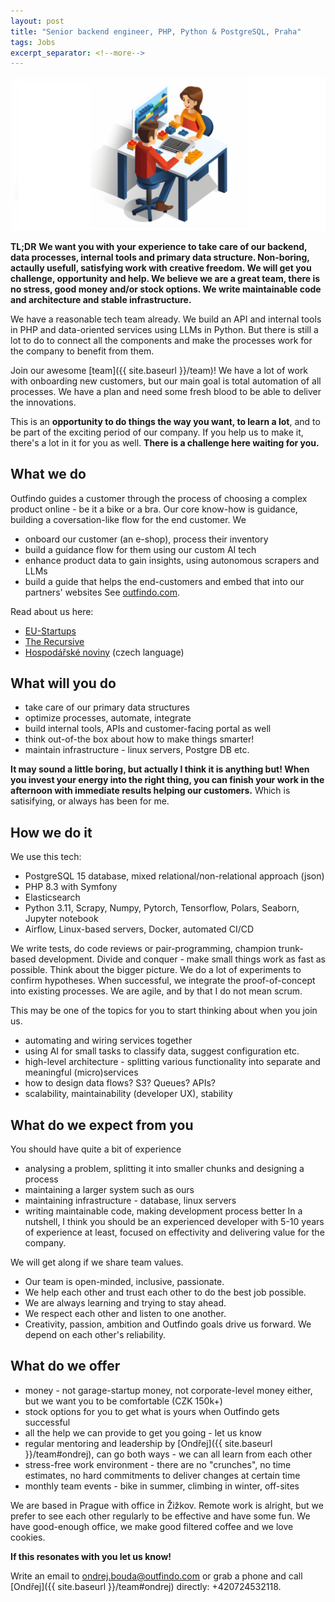 ```yaml
---
layout: post
title: "Senior backend engineer, PHP, Python & PostgreSQL, Praha"
tags: Jobs
excerpt_separator: <!--more-->
---
```


![Software engineers](/assets/midjourney/emma_outfindo_man_helping_a_woman_working_together_at_single_co_70ea41df-666b-41a5-abe9-a4df855bed32.png)
<br>

**TL;DR**
**We want you with your experience to take care of our backend, data processes, internal tools and primary data structure. Non-boring, actaully usefull, satisfying work with creative freedom. We will get you challenge, opportunity and help. We believe we are a great team, there is no stress, good money and/or stock options. We write maintainable code and architecture and stable infrastructure.**

<!--more-->

We have a reasonable tech team already. We build an API and internal tools in PHP and data-oriented services using LLMs in Python. But there is still a lot to do to connect all the components and make the processes work for the company to benefit from them.

Join our awesome [team]({{ site.baseurl }}/team)!
We have a lot of work with onboarding new customers, but our main goal is total automation of all processes. We have a plan and need some fresh blood to be able to deliver the innovations.

This is an **opportunity to do things the way you want, to learn a lot**, and to be part of the exciting period of our company.
If you help us to make it, there's a lot in it for you as well. **There is a challenge here waiting for you.**

## What we do

Outfindo guides a customer through the process of choosing a complex product online - be it a bike or a bra. Our core know-how is guidance, building a coversation-like flow for the end customer. We
* onboard our customer (an e-shop), process their inventory
* build a guidance flow for them using our custom AI tech
* enhance product data to gain insights, using autonomous scrapers and LLMs
* build a guide that helps the end-customers and embed that into our partners' websites
See [outfindo.com](https://outfindo.com).

Read about us here:
* [EU-Startups](https://www.eu-startups.com/2023/08/prague-based-outfindo-secures-e900k-to-make-product-selection-easy-with-ai-driven-shopping-guides/)
* [The Recursive](https://therecursive.com/czech-ai-powered-e-commerce-startup-outfindo-secures-e900k-seed-round/)
* [Hospodářské noviny](https://archiv.hn.cz/c7-67231900-rs7eo-314c5af63be1c4d) (czech language)

## What will you do

* take care of our primary data structures
* optimize processes, automate, integrate
* build internal tools, APIs and customer-facing portal as well
* think out-of-the box about how to make things smarter!
* maintain infrastructure - linux servers, Postgre DB etc.

**It may sound a little boring, but actually I think it is anything but! When you invest your energy into the right thing, you can finish your work in the afternoon with immediate results helping our customers.** Which is satisifying, or always has been for me.

## How we do it

We use this tech:
* PostgreSQL 15 database, mixed relational/non-relational approach (json)
* PHP 8.3 with Symfony
* Elasticsearch
* Python 3.11, Scrapy, Numpy, Pytorch, Tensorflow, Polars, Seaborn, Jupyter notebook
* Airflow, Linux-based servers, Docker, automated CI/CD

We write tests, do code reviews or pair-programming, champion trunk-based development. Divide and conquer - make small things work as fast as possible. Think about the bigger picture. We do a lot of experiments to confirm hypotheses. When successful, we integrate the proof-of-concept into existing processes. We are agile, and by that I do not mean scrum.

This may be one of the topics for you to start thinking about when you join us.
* automating and wiring services together
* using AI for small tasks to classify data, suggest configuration etc.
* high-level architecture - splitting various functionality into separate and meaningful (micro)services
* how to design data flows? S3? Queues? APIs?
* scalability, maintainability (developer UX), stability

## What do we expect from you

You should have quite a bit of experience
* analysing a problem, splitting it into smaller chunks and designing a process
* maintaining a larger system such as ours
* maintaining infrastructure - database, linux servers
* writing maintainable code, making development process better
In a nutshell, I think you should be an experienced developer with 5-10 years of experience at least, focused on effectivity and delivering value for the company.

We will get along if we share team values.
* Our team is open-minded, inclusive, passionate.
* We help each other and trust each other to do the best job possible.
* We are always learning and trying to stay ahead.
* We respect each other and listen to one another. 
* Creativity, passion, ambition and Outfindo goals drive us forward. We depend on each other's reliability.

## What do we offer

* money - not garage-startup money, not corporate-level money either, but we want you to be comfortable (CZK 150k+)
* stock options for you to get what is yours when Outfindo gets successful
* all the help we can provide to get you going - let us know
* regular mentoring and leadership by [Ondřej]({{ site.baseurl }}/team#ondrej), can go both ways - we can all learn from each other
* stress-free work environment - there are no "crunches", no time estimates, no hard commitments to deliver changes at certain time
* monthly team events - bike in summer, climbing in winter, off-sites

We are based in Prague with office in Žižkov.
Remote work is alright, but we prefer to see each other regularly to be effective and have some fun.
We have good-enough office, we make good filtered coffee and we love cookies.

**If this resonates with you let us know!**

Write an email to [ondrej.bouda@outfindo.com](mailto:ondrej.bouda@outfindo.com) or grab a phone and call [Ondřej]({{ site.baseurl }}/team#ondrej) directly: +420724532118.
